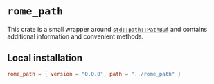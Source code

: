 # `rome_path`

This crate is a small wrapper around [`std::path::PathBuf`](https://doc.rust-lang.org/std/path/struct.PathBuf.html) and
contains additional information and convenient methods.

## Local installation

```toml
rome_path = { version = "0.0.0", path = "../rome_path" }
```
